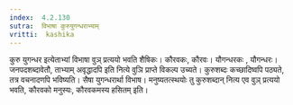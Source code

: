 ```yaml
---
index:  4.2.130
sutra:  विभाषा कुरुयुगन्धराभ्याम्
vritti:  kashika 
---
```


कुरु युगन्धर इत्येताभ्यां विभाषा वुञ् प्रत्ययो भवति शैषिकः। कौरवकः, कौरवः। यौगन्धरकः , यौगन्धरः। जनपदशब्दावेतौ, ताभ्याम् अवृद्धादपि इति नित्ये वुञि प्राप्ते विकल्प उच्यते। कुरुशब्दः कच्छादिष्वपि पठ्यते, तत्र वचनादणपि भविष्यति। सैषा युगन्धरार्था विभाष। मनुष्यतत्स्थयोः तु कुरुशब्दान् नित्य एव वुञ् प्रत्ययो भवति, कौरवको मनुस्यः, कौरवकमस्य हसितम् इति।


